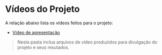 # Vídeos do Projeto
A relação abaixo lista os vídeos feitos para o projeto:
 - [Vídeo de apresentação](https://youtu.be/eJ0yOTiAKP8)

> Nesta pasta inclua arquivos de vídeo produzidos para divulgação do 
> projeto e seus resutados.

